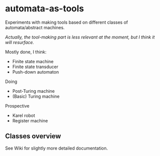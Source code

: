 # automata-as-tools
Experiments with making tools based on different classes of automata/abstract machines.

*Actually, the tool-making part is less relevant at the moment, but I think it will resurface.*

Mostly done, I think:

* Finite state machine
* Finite state transducer
* Push-down automaton

Doing

* Post-Turing machine
* (Basic) Turing machine

Prospective

* Karel robot
* Register machine

## Classes overview

See Wiki for slightly more detailed documentation.

